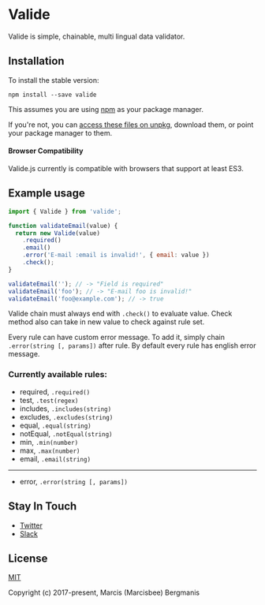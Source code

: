 # Valide
Valide is simple, chainable, multi lingual data validator.

## Installation

To install the stable version:

```
npm install --save valide
```

This assumes you are using [npm](https://www.npmjs.com/) as your package manager.

If you're not, you can [access these files on unpkg](https://unpkg.com/valide/dist/), download them, or point your package manager to them.

#### Browser Compatibility

Valide.js currently is compatible with browsers that support at least ES3.

## Example usage

```js
import { Valide } from 'valide';

function validateEmail(value) {
  return new Valide(value)
    .required()
    .email()
    .error('E-mail :email is invalid!', { email: value })
    .check();
}

validateEmail(''); // -> "Field is required"
validateEmail('foo'); // -> "E-mail foo is invalid!"
validateEmail('foo@example.com'); // -> true
```

Valide chain must always end with `.check()` to evaluate value.
Check method also can take in new value to check against rule set.

Every rule can have custom error message. To add it, simply chain `.error(string [, params])` after rule. By default every rule has english error message.

### Currently available rules:

- required, `.required()`
- test, `.test(regex)`
- includes, `.includes(string)`
- excludes, `.excludes(string)`
- equal, `.equal(string)`
- notEqual, `.notEqual(string)`
- min, `.min(number)`
- max, `.max(number)`
- email, `.email(string)`

---

- error, `.error(string [, params])`

## Stay In Touch

- [Twitter](https://twitter.com/radi_js)
- [Slack](https://join.slack.com/t/radijs/shared_invite/enQtMjk3NTE2NjYxMTI2LWFmMTM5NTgwZDI5NmFlYzMzYmMxZjBhMGY0MGM2MzY5NmExY2Y0ODBjNDNmYjYxZWYxMjEyNjJhNjA5OTJjNzQ)

## License

[MIT](http://opensource.org/licenses/MIT)

Copyright (c) 2017-present, Marcis (Marcisbee) Bergmanis
